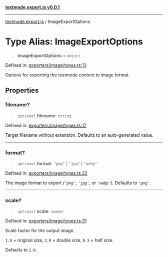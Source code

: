 [**textmode.export.js v0.0.1**](../README.md)

***

[textmode.export.js](../README.md) / ImageExportOptions

# Type Alias: ImageExportOptions

> **ImageExportOptions** = `object`

Defined in: [exporters/image/types.ts:13](https://github.com/humanbydefinition/textmode.export.js/blob/241a52e7274d60bd9f433936679cfec4de4793a9/src/exporters/image/types.ts#L13)

Options for exporting the textmode content to image format.

## Properties

### filename?

> `optional` **filename**: `string`

Defined in: [exporters/image/types.ts:17](https://github.com/humanbydefinition/textmode.export.js/blob/241a52e7274d60bd9f433936679cfec4de4793a9/src/exporters/image/types.ts#L17)

Target filename without extension. Defaults to an auto-generated value.

***

### format?

> `optional` **format**: `"png"` \| `"jpg"` \| `"webp"`

Defined in: [exporters/image/types.ts:22](https://github.com/humanbydefinition/textmode.export.js/blob/241a52e7274d60bd9f433936679cfec4de4793a9/src/exporters/image/types.ts#L22)

The image format to export *(`'png'`, `'jpg'`, or `'webp'`)*. Defaults to `'png'`.

***

### scale?

> `optional` **scale**: `number`

Defined in: [exporters/image/types.ts:31](https://github.com/humanbydefinition/textmode.export.js/blob/241a52e7274d60bd9f433936679cfec4de4793a9/src/exporters/image/types.ts#L31)

Scale factor for the output image.

`1.0` = original size, `2.0` = double size, `0.5` = half size.

Defaults to `1.0`.
